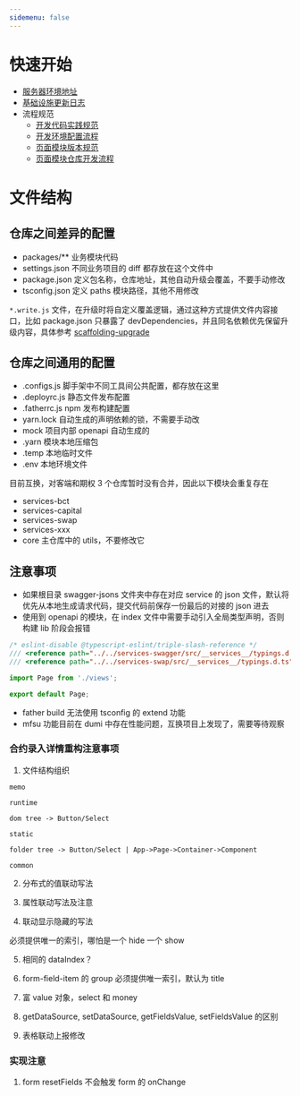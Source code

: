 ```yaml
---
sidemenu: false
---
```


# 快速开始

- [服务器环境地址](http://confluence.tongyu.tech:8090/pages/viewpage.action?pageId=15413269)
- [基础设施更新日志](http://confluence.tongyu.tech:8090/pages/viewpage.action?pageId=15408055)
- 流程规范
  - [开发代码实践规范](http://confluence.tongyu.tech:8090/pages/viewpage.action?pageId=15408017)
  - [开发环境配置流程](http://confluence.tongyu.tech:8090/pages/viewpage.action?pageId=15408008)
  - [页面模块版本规范](http://confluence.tongyu.tech:8090/pages/viewpage.action?pageId=15408048)
  - [页面模块仓库开发流程](http://confluence.tongyu.tech:8090/pages/viewpage.action?pageId=15408019)

# 文件结构

## 仓库之间差异的配置

- packages/\*\* 业务模块代码
- settings.json 不同业务项目的 diff 都存放在这个文件中
- package.json 定义包名称，仓库地址，其他自动升级会覆盖，不要手动修改
- tsconfig.json 定义 paths 模块路径，其他不用修改

`*.write.js` 文件，在升级时将自定义覆盖逻辑，通过这种方式提供文件内容接口，比如 package.json 只暴露了 devDependencies，并且同名依赖优先保留升级内容，具体参考 [scaffolding-upgrade](http://10.1.2.7/Visual-FE/scaffolding-upgrade)

<!-- TODO: 定义通用 scripts 和 tsconfig 继承 -->

## 仓库之间通用的配置

- .configs.js 脚手架中不同工具间公共配置，都存放在这里
- .deployrc.js 静态文件发布配置
- .fatherrc.js npm 发布构建配置
- yarn.lock 自动生成的声明依赖的锁，不需要手动改
- mock 项目内部 openapi 自动生成的
- .yarn 模块本地压缩包
- .temp 本地临时文件
- .env 本地环境文件

目前互换，对客端和期权 3 个仓库暂时没有合并，因此以下模块会重复存在

- services-bct
- services-capital
- services-swap
- services-xxx
- core 主仓库中的 utils，不要修改它

## 注意事项

- 如果根目录 swagger-jsons 文件夹中存在对应 service 的 json 文件，默认将优先从本地生成请求代码，提交代码前保存一份最后的对接的 json 进去
- 使用到 openapi 的模块，在 index 文件中需要手动引入全局类型声明，否则构建 lib 阶段会报错

```ts
/* eslint-disable @typescript-eslint/triple-slash-reference */
/// <reference path="../../services-swagger/src/__services__/typings.d.ts" />
/// <reference path="../../services-swap/src/__services__/typings.d.ts" />

import Page from './views';

export default Page;
```

- father build 无法使用 tsconfig 的 extend 功能
- mfsu 功能目前在 dumi 中存在性能问题，互换项目上发现了，需要等待观察

### 合约录入详情重构注意事项

1. 文件结构组织

```
memo

runtime

dom tree -> Button/Select

static

folder tree -> Button/Select | App->Page->Container->Component

common
```

2. 分布式的值联动写法

3. 属性联动写法及注意

4. 联动显示隐藏的写法

必须提供唯一的索引，哪怕是一个 hide 一个 show

5. 相同的 dataIndex？

6. form-field-item 的 group 必须提供唯一索引，默认为 title

7. 富 value 对象，select 和 money

8. getDataSource, setDataSource, getFieldsValue, setFieldsValue 的区别

9. 表格联动上报修改

<!-- 10. digit money -> BigNumber value type -->

### 实现注意

1. form resetFields 不会触发 form 的 onChange
